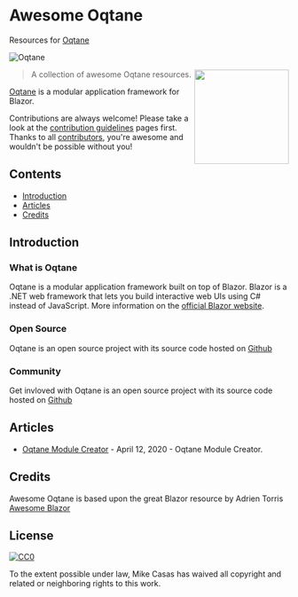 # Awesome Oqtane
Resources for [Oqtane](https://oqtane.org)

![Oqtane](https://github.com/oqtane/framework/blob/master/oqtane.png?raw=true "Oqtane")

[<img src="https://github.com/oqtane/framework/blob/master/oqtane.png?raw=true" align="right" width="170">](https://dotnet.microsoft.com/apps/aspnet/web-apps/client)


> A collection of awesome Oqtane resources.

[Oqtane](https://oqtane.org) is a modular application framework for Blazor.

Contributions are always welcome! Please take a look at the [contribution guidelines](https://github.com/mikecasas/awesome-oqtane/blob/master/CONTRIBUTING.md) pages first. Thanks to all [contributors](https://github.com/mikecasas/awesome-oqtane/graphs/contributors), you're awesome and wouldn't be possible without you!


## Contents
* [Introduction](#introduction)
* [Articles](#articles)
* [Credits](#credits)


## Introduction

### What is Oqtane
Oqtane is a modular application framework built on top of Blazor. Blazor is a .NET web framework that lets you build interactive web UIs using C# instead of JavaScript. More information on the [official Blazor website](https://blazor.net).

### Open Source
Oqtane is an open source project with its source code hosted on [Github](https://github.com/oqtane/oqtane.framework)


### Community
Get invloved with Oqtane is an open source project with its source code hosted on [Github](https://github.com/oqtane/oqtane.framework)


## Articles
* [Oqtane Module Creator](http://blazorhelpwebsite.com/Blog/tabid/61/EntryId/4374/Oqtane-Module-Creator.aspx) - April 12, 2020 - Oqtane Module Creator.


## Credits
Awesome Oqtane is based upon the great Blazor resource by Adrien Torris [Awesome Blazor](https://github.com/AdrienTorris/awesome-blazor)


## License

[![CC0](http://mirrors.creativecommons.org/presskit/buttons/88x31/svg/cc-zero.svg)](https://creativecommons.org/publicdomain/zero/1.0/)

To the extent possible under law, Mike Casas has waived all copyright and related or neighboring rights to this work.